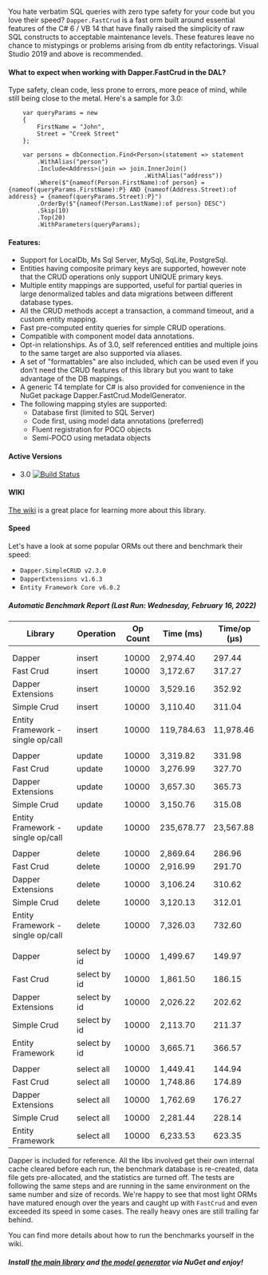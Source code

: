 You hate verbatim SQL queries with zero type safety for your code but you love their speed? ``Dapper.FastCrud`` is a fast orm built around essential features of the C# 6 / VB 14 that have finally raised the simplicity of raw SQL constructs to acceptable maintenance levels. These features leave no chance to mistypings or problems arising from db entity refactorings.
Visual Studio 2019 and above is recommended. 

#### What to expect when working with Dapper.FastCrud in the DAL? 
Type safety, clean code, less prone to errors, more peace of mind, while still being close to the metal. Here's a sample for 3.0:
```
    var queryParams = new 
    {
        FirstName = "John",
        Street = "Creek Street"
    };

    var persons = dbConnection.Find<Person>(statement => statement
        .WithAlias("person")
        .Include<Address>(join => join.InnerJoin()
                                      .WithAlias("address"))
        .Where($"{nameof(Person.FirstName):of person} = {nameof(queryParams.FirstName):P} AND {nameof(Address.Street):of address} = {nameof(queryParams.Street):P}")  
        .OrderBy($"{nameof(Person.LastName):of person} DESC")  
        .Skip(10)  
        .Top(20)  
        .WithParameters(queryParams);
```

#### Features:
- Support for LocalDb, Ms Sql Server, MySql, SqLite, PostgreSql.
- Entities having composite primary keys are supported, however note that the CRUD operations only support UNIQUE primary keys.
- Multiple entity mappings are supported, useful for partial queries in large denormalized tables and data migrations between different database types.
- All the CRUD methods accept a transaction, a command timeout, and a custom entity mapping.
- Fast pre-computed entity queries for simple CRUD operations.
- Compatible with component model data annotations.
- Opt-in relationships. As of 3.0, self referenced entities and multiple joins to the same target are also supported via aliases.
- A set of "formattables" are also included, which can be used even if you don't need the CRUD features of this library but you want to take advantage of the DB mappings.
- A generic T4 template for C# is also provided for convenience in the NuGet package Dapper.FastCrud.ModelGenerator.
- The following mapping styles are supported:
  - Database first (limited to SQL Server)
  - Code first, using model data annotations (preferred)
  - Fluent registration for POCO objects
  - Semi-POCO using metadata objects


#### Active Versions
- 3.0 [![Build Status](https://moonstorm.visualstudio.com/Dapper.FastCrud/_apis/build/status/Release%20Branch%20Build%20Pipeline?branchName=release)](https://moonstorm.visualstudio.com/Dapper.FastCrud/_build/latest?definitionId=10&branchName=release)


#### WIKI
[The wiki](https://github.com/MoonStorm/Dapper.FastCRUD/wiki) is a great place for learning more about this library.


#### Speed
Let's have a look at some popular ORMs out there and benchmark their speed:  

- ``Dapper.SimpleCRUD v2.3.0``
- ``DapperExtensions v1.6.3 ``
- ``Entity Framework Core v6.0.2`` 

##### Automatic Benchmark Report (Last Run: Wednesday, February 16, 2022)

|  Library   |  Operation | Op Count |Time (ms) | Time/op (μs) |
|------------|------------|----------|----------|--------------|
| <a name="new_entry_marker"/> |
||||||
| Dapper | insert | 10000 | 2,974.40 | 297.44 |
| Fast Crud | insert | 10000 | 3,172.67 | 317.27 |
| Dapper Extensions | insert | 10000 | 3,529.16 | 352.92 |
| Simple Crud | insert | 10000 | 3,110.40 | 311.04 |
| Entity Framework - single op/call | insert | 10000 | 119,784.63 | 11,978.46 |
||||||
| Dapper | update | 10000 | 3,319.82 | 331.98 |
| Fast Crud | update | 10000 | 3,276.99 | 327.70 |
| Dapper Extensions | update | 10000 | 3,657.30 | 365.73 |
| Simple Crud | update | 10000 | 3,150.76 | 315.08 |
| Entity Framework - single op/call | update | 10000 | 235,678.77 | 23,567.88 |
||||||
| Dapper | delete | 10000 | 2,869.64 | 286.96 |
| Fast Crud | delete | 10000 | 2,916.99 | 291.70 |
| Dapper Extensions | delete | 10000 | 3,106.24 | 310.62 |
| Simple Crud | delete | 10000 | 3,120.13 | 312.01 |
| Entity Framework - single op/call | delete | 10000 | 7,326.03 | 732.60 |
||||||
| Dapper | select by id | 10000 | 1,499.67 | 149.97 |
| Fast Crud | select by id | 10000 | 1,861.50 | 186.15 |
| Dapper Extensions | select by id | 10000 | 2,026.22 | 202.62 |
| Simple Crud | select by id | 10000 | 2,113.70 | 211.37 |
| Entity Framework | select by id | 10000 | 3,665.71 | 366.57 |
||||||
| Dapper | select all | 10000 | 1,449.41 | 144.94 |
| Fast Crud | select all | 10000 | 1,748.86 | 174.89 |
| Dapper Extensions | select all | 10000 | 1,762.69 | 176.27 |
| Simple Crud | select all | 10000 | 2,281.44 | 228.14 |
| Entity Framework | select all | 10000 | 6,233.53 | 623.35 |

Dapper is included for reference. All the libs involved get their own internal cache cleared before each run, the benchmark database is re-created, data file gets pre-allocated, and the statistics are turned off.
The tests are following the same steps and are running in the same environment on the same number and size of records.
We're happy to see that most light ORMs have matured enough over the years and caught up with ``FastCrud`` and even exceeded its speed in some cases. 
The really heavy ones are still trailing far behind.

You can find more details about how to run the benchmarks yourself in the wiki.

##### Install [the main library](https://www.nuget.org/packages/Dapper.FastCrud/) and [the model generator](https://www.nuget.org/packages/Dapper.FastCrud.ModelGenerator/) via NuGet and enjoy!

